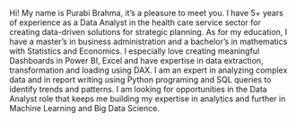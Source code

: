 Hi! My name is Purabi Brahma, it’s a pleasure to meet you. I have 5+ years of experience as a Data Analyst in the health care service sector for creating data-driven solutions for strategic planning. As for my education, I have a master’s in business administration and a bachelor’s in mathematics with Statistics and Economics. I especially love creating meaningful Dashboards in Power BI, Excel and have expertise in data extraction, transformation and loading using DAX. I am an expert in analyzing complex data and in report writing using Python programing and SQL queries to identify trends and patterns. I am looking for opportunities in the Data Analyst role that keeps me building my expertise in analytics and further in Machine Learning and Big Data Science.
